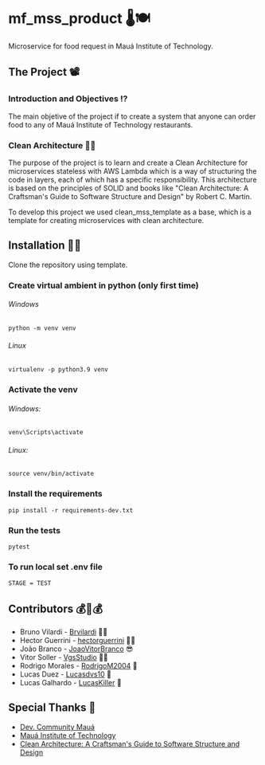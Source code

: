 # mf_mss_product 🌡🍽

Microservice for food request in Mauá Institute of Technology.

## The Project 📽

### Introduction and Objectives ⁉

The main objetive of the project if to create a system that anyone can order food to any of Mauá Institute of Technology restaurants.

### Clean Architecture 🧼🏰

The purpose of the project is to learn and create a Clean Architecture for microservices stateless with AWS Lambda which is a way of structuring
the code in layers, each of which has a
specific responsibility. This architecture is based on the principles of SOLID and books like "Clean Architecture: A
Craftsman's Guide to Software Structure and Design" by Robert C. Martin.

To develop this project we used clean_mss_template as a base, which is a template for creating microservices with clean architecture.

## Installation 👩‍💻

Clone the repository using template.

### Create virtual ambient in python (only first time)

###### Windows

    python -m venv venv

###### Linux

    virtualenv -p python3.9 venv

### Activate the venv

###### Windows:

    venv\Scripts\activate

###### Linux:

    source venv/bin/activate

### Install the requirements

    pip install -r requirements-dev.txt

### Run the tests

    pytest

### To run local set .env file

    STAGE = TEST


## Contributors 💰🤝💰

- Bruno Vilardi - [Brvilardi](https://github.com/Brvilardi) 👷‍♂️
- Hector Guerrini - [hectorguerrini](https://github.com/hectorguerrini) 🧙‍♂️
- João Branco - [JoaoVitorBranco](https://github.com/JoaoVitorBranco) 😎
- Vitor Soller - [VgsStudio](https://github.com/VgsStudio) 🐱‍💻
- Rodrigo Morales - [RodrigoM2004](https://github.com/RodrigoM2004) 🚗
- Lucas Duez - [Lucasdvs10](https://github.com/Lucasdvs10) 🤡
- Lucas Galhardo - [LucasKiller](https://github.com/LucasKiller) 🔪

## Special Thanks 🙏

- [Dev. Community Mauá](https://www.instagram.com/devcommunitymaua/)
- [Mauá Institute of Technology](https://www.maua.br/)
- [Clean Architecture: A Craftsman's Guide to Software Structure and Design](https://www.amazon.com.br/Clean-Architecture-Craftsmans-Software-Structure/dp/0134494164)



